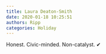 ```yaml
---
title: Laura Deaton-Smith
date: 2020-01-18 10:25:51
authors: Ripp
categories: Holiday
---
```


 Honest.
Civic-minded.
Non-catalyst.
✔